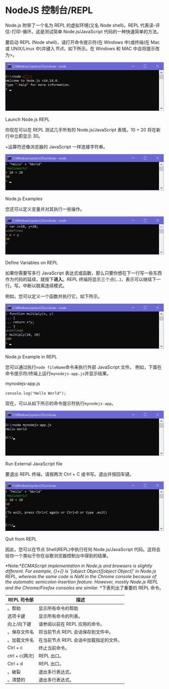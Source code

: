# NodeJS 控制台/REPL



Node.js 附带了一个名为 REPL 的虚拟环境(又名 Node shell)。REPL 代表读-评估-打印-循环。这是测试简单 Node.js/JavaScript 代码的一种快速简单的方法。

要启动 REPL (Node shell)，请打开命令提示符(在 Windows 中)或终端(在 Mac 或 UNIX/Linux 中)并键入*节点*，如下所示。在 Windows 和 MAC 中会将提示改为>。

[![](img/b3397b05d11e82b3bc230d5dbf8f3b95.png)](../../Content/images/nodejs/node-repl.png)

Launch Node.js REPL



你现在可以在 REPL 测试几乎所有的 Node.js/JavaScript 表情。10 + 20 将在新行中立即显示 30。

+运算符还像浏览器的 JavaScript 一样连接字符串。

[![](img/fbfd8f00aaca28053b9ca5e1dd3889a2.png)](../../Content/images/nodejs/node-repl-examples.png)

Node.js Examples



您还可以定义变量并对其执行一些操作。

[![](img/2b6d9913c474a5f26ffbabd51663c355.png)](../../Content/images/nodejs/node-variables.png)

Define Variables on REPL



如果你需要写多行 JavaScript 表达式或函数，那么只要你想在下一行写一些东西作为代码的延续，就按下**进入**。REPL 终端将显示三个点(...)，表示可以继续下一行。写。中断以脱离连续模式。

例如，您可以定义一个函数并执行它，如下所示。

[![](img/6520d1fa520b9472232f782e20fe018b.png)](../../Content/images/nodejs/nodejs-example2.png)

Node.js Example in REPL



您可以通过执行`node fileName`命令来执行外部 JavaScript 文件。 例如，下面在命令提示符/终端上运行`mynodejs-app.js`并显示结果。

mynodejs-app.js 

```
console.log("Hello World"); 
```

现在，可以从如下所示的命令提示符执行`mynodejs-app`。

[![](img/7a5987919cc155eba87fc4c903a7faca.png)](../../Content/images/nodejs/run-nodejs-external-file.png)

Run External JavaScript file



要退出 REPL 终端，请按两次 Ctrl + C 或书写。退出并按回车键。

[![](img/8785a4c9e9595f85e85d03be5934bf3e.png)](../../Content/images/nodejs/quit-repl.png)

Quit from REPL



因此，您可以在节点 Shell(REPL)中执行任何 Node.js/JavaScript 代码。这将会给你一个类似于你在谷歌浏览器控制台中得到的结果。

*Note:**ECMAScript implementation in Node.js and browsers is slightly different. For example, {}+{} is '[object Object][object Object]' in Node.js REPL, whereas the same code is NaN in the Chrome console because of the automatic semicolon insertion feature. However, mostly Node.js REPL and the Chrome/Firefox consoles are similar.* *下表列出了重要的 REPL 命令。

| REPL 司令部 | 描述 |
| --- | --- |
| 。帮助 | 显示所有命令的帮助 |
| 选项卡键 | 显示所有命令的列表。 |
| 向上/向下键 | 请参阅以前在 REPL 应用的命令。 |
| 。保存文件名 | 将当前节点 REPL 会话保存到文件中。 |
| 。加载文件名 | 在当前节点 REPL 会话中加载指定的文件。 |
| Ctrl + c | 终止当前命令。 |
| ctrl + c(两次) | REPL 出口。 |
| Ctrl + d | REPL 出口。 |
| 。破裂 | 退出多行表达式。 |
| 。清楚的 | 退出多行表达式。 |**